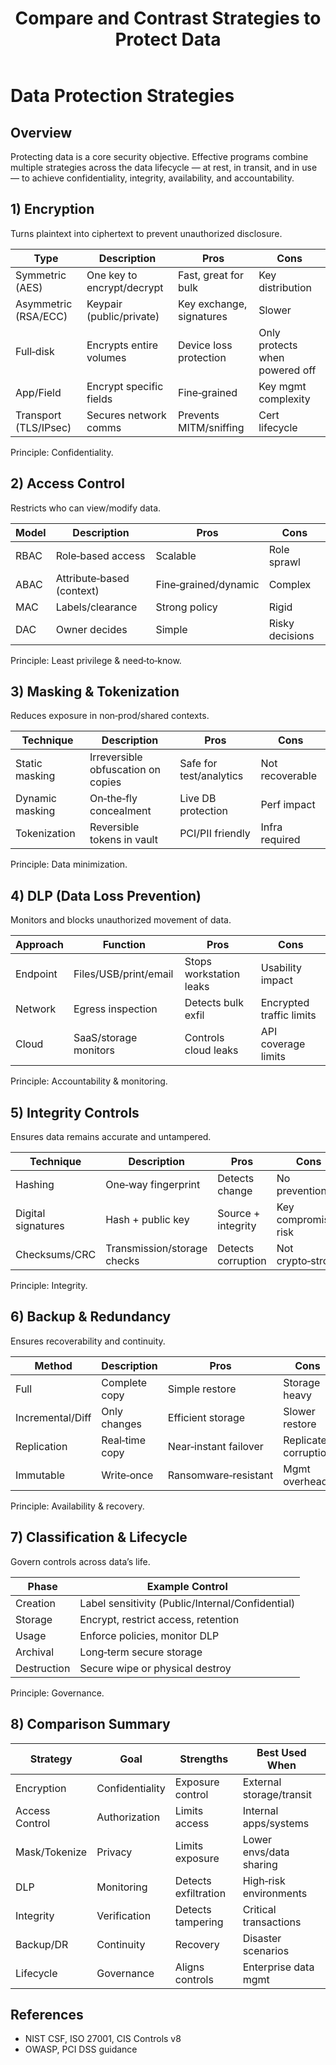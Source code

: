 ﻿---
title: "Compare and Contrast Strategies to Protect Data"
tags: [networking, education, security, data-protection]
cssclass: cs-note
---

# Data Protection Strategies

## Overview
Protecting data is a core security objective. Effective programs combine multiple strategies across the data lifecycle — at rest, in transit, and in use — to achieve confidentiality, integrity, availability, and accountability.

## 1) Encryption
Turns plaintext into ciphertext to prevent unauthorized disclosure.

| Type | Description | Pros | Cons |
|------|-------------|------|------|
| Symmetric (AES) | One key to encrypt/decrypt | Fast, great for bulk | Key distribution
| Asymmetric (RSA/ECC) | Keypair (public/private) | Key exchange, signatures | Slower
| Full‑disk | Encrypts entire volumes | Device loss protection | Only protects when powered off
| App/Field | Encrypt specific fields | Fine‑grained | Key mgmt complexity
| Transport (TLS/IPsec) | Secures network comms | Prevents MITM/sniffing | Cert lifecycle

Principle: Confidentiality.

## 2) Access Control
Restricts who can view/modify data.

| Model | Description | Pros | Cons |
|------|-------------|------|------|
| RBAC | Role‑based access | Scalable | Role sprawl
| ABAC | Attribute‑based (context) | Fine‑grained/dynamic | Complex
| MAC | Labels/clearance | Strong policy | Rigid
| DAC | Owner decides | Simple | Risky decisions

Principle: Least privilege & need‑to‑know.

## 3) Masking & Tokenization
Reduces exposure in non‑prod/shared contexts.

| Technique | Description | Pros | Cons |
|-----------|-------------|------|------|
| Static masking | Irreversible obfuscation on copies | Safe for test/analytics | Not recoverable
| Dynamic masking | On‑the‑fly concealment | Live DB protection | Perf impact
| Tokenization | Reversible tokens in vault | PCI/PII friendly | Infra required

Principle: Data minimization.

## 4) DLP (Data Loss Prevention)
Monitors and blocks unauthorized movement of data.

| Approach | Function | Pros | Cons |
|---------|----------|------|------|
| Endpoint | Files/USB/print/email | Stops workstation leaks | Usability impact
| Network | Egress inspection | Detects bulk exfil | Encrypted traffic limits
| Cloud | SaaS/storage monitors | Controls cloud leaks | API coverage limits

Principle: Accountability & monitoring.

## 5) Integrity Controls
Ensures data remains accurate and untampered.

| Technique | Description | Pros | Cons |
|----------|-------------|------|------|
| Hashing | One‑way fingerprint | Detects change | No prevention
| Digital signatures | Hash + public key | Source + integrity | Key compromise risk
| Checksums/CRC | Transmission/storage checks | Detects corruption | Not crypto‑strong

Principle: Integrity.

## 6) Backup & Redundancy
Ensures recoverability and continuity.

| Method | Description | Pros | Cons |
|-------|-------------|------|------|
| Full | Complete copy | Simple restore | Storage heavy
| Incremental/Diff | Only changes | Efficient storage | Slower restore
| Replication | Real‑time copy | Near‑instant failover | Replicates corruption
| Immutable | Write‑once | Ransomware‑resistant | Mgmt overhead

Principle: Availability & recovery.

## 7) Classification & Lifecycle
Govern controls across data’s life.

| Phase | Example Control |
|-------|------------------|
| Creation | Label sensitivity (Public/Internal/Confidential) |
| Storage | Encrypt, restrict access, retention |
| Usage | Enforce policies, monitor DLP |
| Archival | Long‑term secure storage |
| Destruction | Secure wipe or physical destroy |

Principle: Governance.

## 8) Comparison Summary

| Strategy | Goal | Strengths | Best Used When |
|----------|------|-----------|----------------|
| Encryption | Confidentiality | Exposure control | External storage/transit |
| Access Control | Authorization | Limits access | Internal apps/systems |
| Mask/Tokenize | Privacy | Limits exposure | Lower envs/data sharing |
| DLP | Monitoring | Detects exfiltration | High‑risk environments |
| Integrity | Verification | Detects tampering | Critical transactions |
| Backup/DR | Continuity | Recovery | Disaster scenarios |
| Lifecycle | Governance | Aligns controls | Enterprise data mgmt |

## References
- NIST CSF, ISO 27001, CIS Controls v8
- OWASP, PCI DSS guidance
